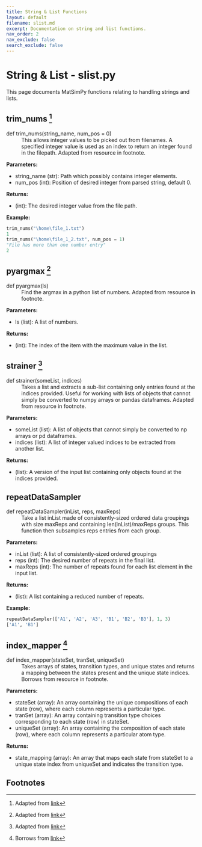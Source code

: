 ```yaml
---
title: String & List Functions
layout: default
filename: slist.md
excerpt: Documentation on string and list functions.
nav_order: 2
nav_exclude: false
search_exclude: false
---
```


# String & List - slist.py

This page documents MatSimPy functions relating to handling strings and lists.

## trim_nums [^1]
<dl>
<dt>def trim_nums(string_name, num_pos = 0)</dt>
<dd> 
This allows integer values to be picked out from filenames.  A specified integer value is used as an index to return an integer found in the filepath.  Adapted from resource in footnote.
</dd>
</dl>

  **Parameters:**
  * string_name (str): Path which possibly contains integer elements.
  * num_pos (int): Position of desired integer from parsed string, default 0.
  
  **Returns:**
  * (int): The desired integer value from the file path.
 
  **Example:**
  ```python
  trim_nums("\home\file_1.txt")
  1
  trim_nums("\home\file_1_2.txt", num_pos = 1)
  "File has more than one number entry"
  2
  ```

## pyargmax [^2]
<dl>
<dt>def pyargmax(ls)</dt>
<dd> 
Find the argmax in a python list of numbers.  Adapted from resource in footnote.
</dd>
</dl>

  **Parameters:**
  * ls (list): A list of numbers.
  
  **Returns:**
  *  (int): The index of the item with the maximum value in the list.

## strainer [^3]
<dl>
<dt>def strainer(someList, indices)</dt>
<dd> 
Takes a list and extracts a sub-list containing only entries found at the indices provided.  Useful for working with lists of objects that cannot simply be converted to numpy arrays or pandas dataframes.  Adapted from resource in footnote.
</dd>
</dl>

  **Parameters:**
  * someList (list): A list of objects that cannot simply be converted to np arrays or pd dataframes.
  * indices (list): A list of integer valued indices to be extracted from another list.
  
  **Returns:**
  *  (list): A version of the input list containing only objects found at the indices provided.

## repeatDataSampler
<dl>
<dt>def repeatDataSampler(inList, reps, maxReps)</dt>
<dd> 
Take a list inList made of consistently-sized ordered data groupings with size maxReps and containing len(inList)/maxReps groups. This function then subsamples reps entries from each group.
</dd>
</dl>

  **Parameters:**
  * inList (list): A list of consistently-sized ordered groupings
  * reps (int): The desired number of repeats in the final list.
  * maxReps (int): The number of repeats found for each list element in the input list.
  
  **Returns:**
  * (list): A list containing a reduced number of repeats.

  **Example:**
  ```python
  repeatDataSampler(['A1', 'A2', 'A3', 'B1', 'B2', 'B3'], 1, 3)
  ['A1', 'B1']
  ```

## index_mapper [^4]
<dl>
<dt>def index_mapper(stateSet, tranSet, uniqueSet)</dt>
<dd> 
Takes arrays of states, transition types, and unique states and returns a mapping between the states present and the unique state indices. Borrows from resource in footnote.
</dd>
</dl>

  **Parameters:**
  * stateSet (array): An array containing the unique compositions of each state (row), where each column represents a particular type.
  * tranSet (array): An array containing transition type choices corresponding to each state (row) in stateSet.
  * uniqueSet (array): An array containing the composition of each state (row), where each column represents a particular atom type.
  
  **Returns:**
  * state_mapping (array): An array that maps each state from stateSet to a unique state index from uniqueSet and indicates the transition type.

## Footnotes
[^1]: Adapted from [link](https://stackoverflow.com/questions/14008440/how-to-extract-numbers-from-filename-in-python)
[^2]: Adapted from [link](https://towardsdatascience.com/there-is-no-argmax-function-for-python-list-cd0659b05e49)
[^3]: Adapted from [link](https://stackoverflow.com/questions/497426/deleting-multiple-elements-from-a-list)
[^4]: Borrows from [link](https://stackoverflow.com/questions/18927475/numpy-array-get-row-index-searching-by-a-row)
